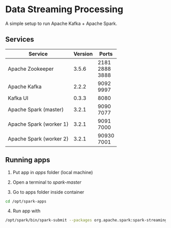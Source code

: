 # Data Streaming Processing

A simple setup to run Apache Kafka + Apache Spark.

## Services

| Service | Version | Ports |
| --- | --- | --- |
| Apache Zookeeper | 3.5.6 | 2181<br>2888<br>3888 |
| Apache Kafka | 2.2.2 | 9092<br>9997 |
| Kafka UI | 0.3.3 | 8080 |
| Apache Spark (master) | 3.2.1 | 9090<br>7077 |
| Apache Spark (worker 1) | 3.2.1 | 9091<br>7000 |
| Apache Spark (worker 2) | 3.2.1 | 90930<br>7001 |

## Running apps

1. Put app in _apps_ folder (local machine)

2. Open a terminal to _spark-master_

3. Go to apps folder inside container
```bash
cd /opt/spark-apps
```
4. Run app with
```bash
/opt/spark/bin/spark-submit --packages org.apache.spark:spark-streaming-kafka-0-10_2.12:3.2.1,org.apache.spark:spark-sql-kafka-0-10_2.12:3.2.1 <your_app>
```
